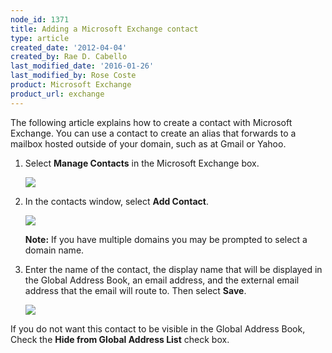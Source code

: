 ```yaml
---
node_id: 1371
title: Adding a Microsoft Exchange contact
type: article
created_date: '2012-04-04'
created_by: Rae D. Cabello
last_modified_date: '2016-01-26'
last_modified_by: Rose Coste
product: Microsoft Exchange
product_url: exchange
---
```


The following article explains how to create a contact with
Microsoft Exchange. You can use a contact to create an alias that
forwards to a mailbox hosted outside of your domain, such as at Gmail or Yahoo.

1. Select **Manage Contacts** in the Microsoft Exchange box.

   ![](http://c13067040.r40.cf2.rackcdn.com/(E%26A)AddingAnExchangeContact.png)

2. In the contacts window, select **Add Contact**.

   ![](http://c13067040.r40.cf2.rackcdn.com/(E%26A)AddingAnExchangeContact2.png)

   **Note:** If you have multiple domains you may be prompted to select a
   domain name.

3. Enter the name of the contact, the display name that will be
   displayed in the Global Address Book, an email address, and the external
   email address that the email will route to. Then select **Save**.

   ![](http://c13067040.r40.cf2.rackcdn.com/(E%26A)AddingAnExchangeContact3.png)

If you do not want this contact to be visible in the Global Address Book,
Check the **Hide from Global Address List** check box.
